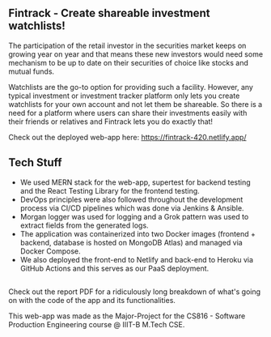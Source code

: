 ## Fintrack - Create shareable investment watchlists!

The participation of the retail investor in the securities market keeps on growing year on year and that means these new
investors would need some mechanism to be up to date on their securities of choice like stocks and mutual funds.

Watchlists are the go-to option for providing such a facility.
However, any typical investment or investment tracker platform only lets you create watchlists for your own account and not let them be shareable.
So there is a need for a platform where users can share their investments easily with their friends or relatives and Fintrack lets you do exactly that!

Check out the deployed web-app here: https://fintrack-420.netlify.app/

## Tech Stuff

- We used MERN stack for the web-app, supertest for backend testing and the React Testing Library for the frontend testing.
- DevOps principles were also followed throughout the development process via CI/CD pipelines which was done via Jenkins & Ansible. 
- Morgan logger was used for logging and a Grok pattern was used to extract fields from the generated logs.
- The application was containerized into two Docker images (frontend + backend, database is hosted on MongoDB Atlas) and managed via Docker Compose.
- We also deployed the front-end to Netlify and back-end to Heroku via GitHub Actions and this serves as our PaaS deployment.

##
Check out the report PDF for a ridiculously long breakdown of what's going on with the code of the app and its functionalities.

This web-app was made as the Major-Project for the CS816 - Software Production Engineering course @ IIIT-B M.Tech CSE.
